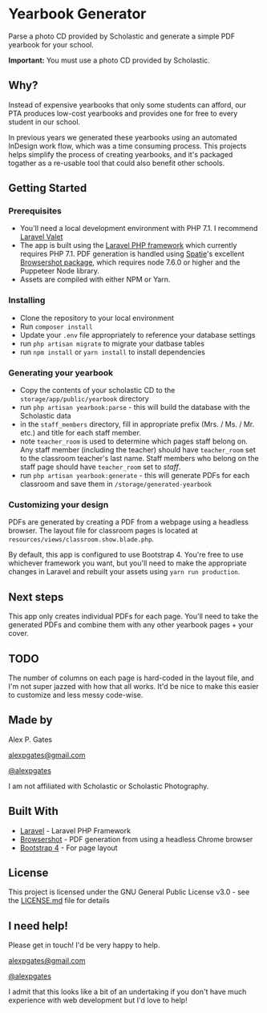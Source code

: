 # Yearbook Generator

Parse a photo CD provided by Scholastic and generate a simple PDF yearbook for your school.

**Important:** You must use a photo CD provided by Scholastic.

## Why?

Instead of expensive yearbooks that only some students can afford, our PTA produces low-cost yearbooks and provides one for free to every student in our school.

In previous years we generated these yearbooks using an automated InDesign work flow, which was a time consuming process. This projects helps simplify the process of creating yearbooks, and it's packaged togather as a re-usable tool that could also benefit other schools.

## Getting Started


### Prerequisites

- You'll need a local development environment with PHP 7.1. I recommend [Laravel Valet](https://laravel.com/docs/5.6/valet)
- The app is built using the [Laravel PHP framework](https://github.com/laravel/) which currently requires PHP 7.1. PDF generation is handled using [Spatie](https://github.com/spatie/)'s excellent [Browsershot package](https://github.com/spatie/browsershot), which requires node 7.6.0 or higher and the Puppeteer Node library.
- Assets are compiled with either NPM or Yarn.

### Installing

- Clone the repository to your local environment
- Run `composer install`
- Update your `.env` file appropriately to reference your database settings
- run `php artisan migrate` to migrate your datbase tables
- run `npm install` or `yarn install` to install dependencies

### Generating your yearbook

- Copy the contents of your scholastic CD to the `storage/app/public/yearbook` directory
- run `php artisan yearbook:parse` - this will build the database with the Scholastic data
- in the `staff_members` directory, fill in appropriate prefix (Mrs. / Ms. / Mr. etc.) and title for each staff member.
- note `teacher_room` is used to determine which pages staff belong on. Any staff member (including the teacher) should have `teacher_room` set to the classroom teacher's last name. Staff members who belong on the staff page should have `teacher_room` set to _staff_.
- run `php artisan yearbook:generate` - this will generate PDFs for each classroom and save them in `/storage/generated-yearbook`

### Customizing your design

PDFs are generated by creating a PDF from a webpage using a headless browser. The layout file for classroom pages is located at `resources/views/classroom.show.blade.php`.

By default, this app is configured to use Bootstrap 4. You're free to use whichever framework you want, but you'll need to make the appropriate changes in Laravel and rebuilt your assets using `yarn run production`.

## Next steps

This app only creates individual PDFs for each page. You'll need to take the generated PDFs and combine them with any other yearbook pages + your cover.

## TODO

The number of columns on each page is hard-coded in the layout file, and I'm not super jazzed with how that all works. It'd be nice to make this easier to customize and less messy code-wise.

## Made by

Alex P. Gates

<a href='ma&#105;&#108;to&#58;%61l%65%78&#112;%67&#37;6&#49;%7&#52;es%40gmai%6C&#46;%6&#51;om'>&#97;&#108;expga&#116;es&#64;gm&#97;&#105;&#108;&#46;com</a>

[@alexpgates](http://twitter.com/alexpgates)

I am not affiliated with Scholastic or Scholastic Photography.

## Built With

* [Laravel](https://github.com/laravel/) - Laravel PHP Framework
* [Browsershot](https://github.com/spatie/browsershot) - PDF generation from using a headless Chrome browser
* [Bootstrap 4](https://getbootstrap.com/docs/4.0/getting-started/introduction/) - For page layout

## License

This project is licensed under the GNU General Public License v3.0 - see the [LICENSE.md](LICENSE.md) file for details

## I need help!

Please get in touch! I'd be very happy to help.

<a href='ma&#105;&#108;to&#58;%61l%65%78&#112;%67&#37;6&#49;%7&#52;es%40gmai%6C&#46;%6&#51;om'>&#97;&#108;expga&#116;es&#64;gm&#97;&#105;&#108;&#46;com</a>

[@alexpgates](http://twitter.com/alexpgates)

I admit that this looks like a bit of an undertaking if you don't have much experience with web development but I'd love to help!

